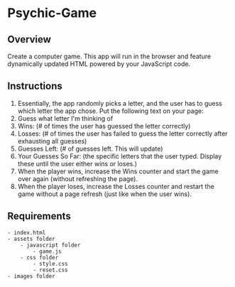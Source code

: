 # Psychic-Game

## Overview
Create a computer game. This app will run in the browser and feature dynamically updated HTML powered by your JavaScript code.

## Instructions

1. Essentially, the app randomly picks a letter, and the user has to guess which letter the app chose. Put the following text on your page:
2. Guess what letter I'm thinking of
3. Wins: (# of times the user has guessed the letter correctly)
4. Losses: (# of times the user has failed to guess the letter correctly after exhausting all guesses)
5. Guesses Left: (# of guesses left. This will update)
6. Your Guesses So Far: (the specific letters that the user typed. Display these until the user either wins or loses.)
7. When the player wins, increase the Wins counter and start the game over again (without refreshing the page).
8. When the player loses, increase the Losses counter and restart the game without a page refresh (just like when the user wins).

## Requirements
	- index.html
	- assets folder
		- javascript folder
			- game.js
		- css folder
			- style.css
			- reset.css
	- images folder
